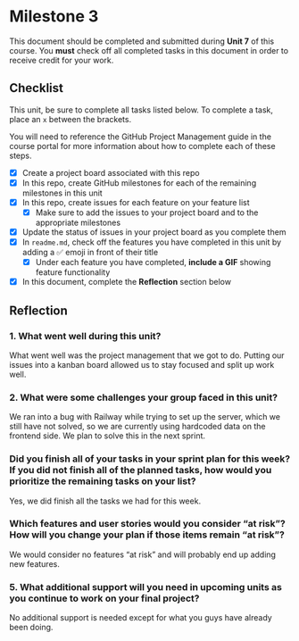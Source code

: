 # Milestone 3

This document should be completed and submitted during **Unit 7** of this course. You **must** check off all completed tasks in this document in order to receive credit for your work.

## Checklist

This unit, be sure to complete all tasks listed below. To complete a task, place an `x` between the brackets.

You will need to reference the GitHub Project Management guide in the course portal for more information about how to complete each of these steps.

- [x] Create a project board associated with this repo
- [x] In this repo, create GitHub milestones for each of the remaining milestones in this unit
- [x] In this repo, create issues for each feature on your feature list
  - [x] Make sure to add the issues to your project board and to the appropriate milestones
- [x] Update the status of issues in your project board as you complete them
- [x] In `readme.md`, check off the features you have completed in this unit by adding a ✅ emoji in front of their title
  - [x] Under each feature you have completed, **include a GIF** showing feature functionality
- [x] In this document, complete the **Reflection** section below

## Reflection

### 1. What went well during this unit?

What went well was the project management that we got to do. Putting our issues into a kanban board allowed us to stay focused and split up work well.

### 2. What were some challenges your group faced in this unit?

We ran into a bug with Railway while trying to set up the server, which we still have not solved, so we are currently using hardcoded data on the frontend side. We plan to solve this in the next sprint.

### Did you finish all of your tasks in your sprint plan for this week? If you did not finish all of the planned tasks, how would you prioritize the remaining tasks on your list?

Yes, we did finish all the tasks we had for this week.

### Which features and user stories would you consider “at risk”? How will you change your plan if those items remain “at risk”?

We would consider no features “at risk” and will probably end up adding new features.

### 5. What additional support will you need in upcoming units as you continue to work on your final project?

No additional support is needed except for what you guys have already been doing.
